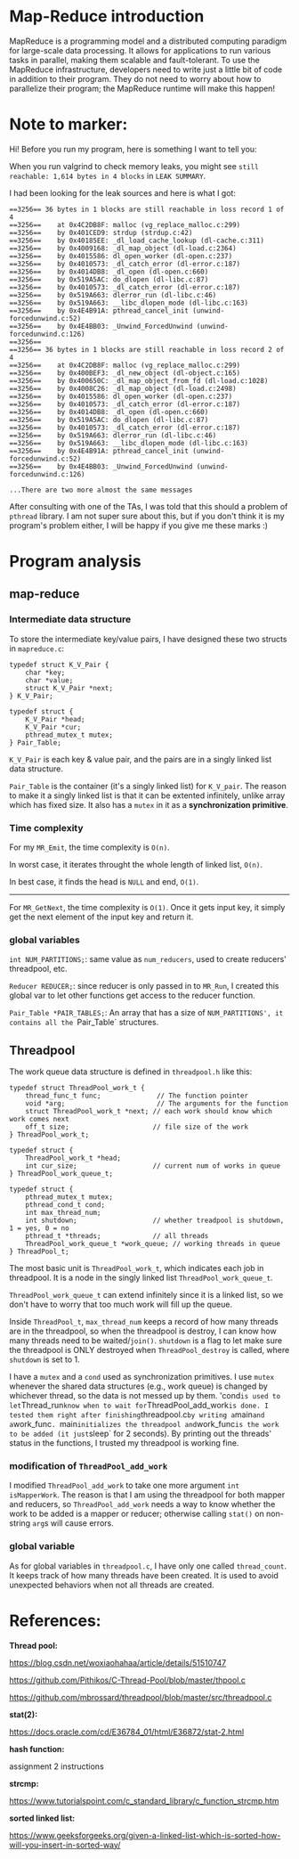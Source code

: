 # Map-Reduce introduction

MapReduce is a programming model and a distributed computing paradigm for large-scale data processing. It allows for applications to run various tasks in parallel, making them scalable and fault-tolerant. To use the MapReduce infrastructure, developers need to write just a little bit of code in addition to their program. They do not need to worry about how to parallelize their program; the MapReduce runtime will make this happen!

# Note to marker:

Hi! Before you run my program, here is something I want to tell you:

When you run valgrind to check memory leaks, you might see `still reachable: 1,614 bytes in 4 blocks` in `LEAK SUMMARY`. 

I had been looking for the leak sources and here is what I got: 

```
==3256== 36 bytes in 1 blocks are still reachable in loss record 1 of 4
==3256==    at 0x4C2DB8F: malloc (vg_replace_malloc.c:299)
==3256==    by 0x401CED9: strdup (strdup.c:42)
==3256==    by 0x40185EE: _dl_load_cache_lookup (dl-cache.c:311)
==3256==    by 0x4009168: _dl_map_object (dl-load.c:2364)
==3256==    by 0x4015586: dl_open_worker (dl-open.c:237)
==3256==    by 0x4010573: _dl_catch_error (dl-error.c:187)
==3256==    by 0x4014DB8: _dl_open (dl-open.c:660)
==3256==    by 0x519A5AC: do_dlopen (dl-libc.c:87)
==3256==    by 0x4010573: _dl_catch_error (dl-error.c:187)
==3256==    by 0x519A663: dlerror_run (dl-libc.c:46)
==3256==    by 0x519A663: __libc_dlopen_mode (dl-libc.c:163)
==3256==    by 0x4E4B91A: pthread_cancel_init (unwind-forcedunwind.c:52)
==3256==    by 0x4E4BB03: _Unwind_ForcedUnwind (unwind-forcedunwind.c:126)
==3256== 
==3256== 36 bytes in 1 blocks are still reachable in loss record 2 of 4
==3256==    at 0x4C2DB8F: malloc (vg_replace_malloc.c:299)
==3256==    by 0x400BEF3: _dl_new_object (dl-object.c:165)
==3256==    by 0x400650C: _dl_map_object_from_fd (dl-load.c:1028)
==3256==    by 0x4008C26: _dl_map_object (dl-load.c:2498)
==3256==    by 0x4015586: dl_open_worker (dl-open.c:237)
==3256==    by 0x4010573: _dl_catch_error (dl-error.c:187)
==3256==    by 0x4014DB8: _dl_open (dl-open.c:660)
==3256==    by 0x519A5AC: do_dlopen (dl-libc.c:87)
==3256==    by 0x4010573: _dl_catch_error (dl-error.c:187)
==3256==    by 0x519A663: dlerror_run (dl-libc.c:46)
==3256==    by 0x519A663: __libc_dlopen_mode (dl-libc.c:163)
==3256==    by 0x4E4B91A: pthread_cancel_init (unwind-forcedunwind.c:52)
==3256==    by 0x4E4BB03: _Unwind_ForcedUnwind (unwind-forcedunwind.c:126)

...There are two more almost the same messages
```

After consulting with one of the TAs, I was told that this should a problem of `pthread` library. I am not super sure about this, but if you don't think it is my program's problem either, I will be happy if you give me these marks :)

# Program analysis

## map-reduce

### Intermediate data structure

To store the intermediate key/value pairs, I have designed these two structs in `mapreduce.c`:

```
typedef struct K_V_Pair {
    char *key;
    char *value;
    struct K_V_Pair *next;
} K_V_Pair;

typedef struct {
    K_V_Pair *head;
    K_V_Pair *cur;
    pthread_mutex_t mutex;
} Pair_Table;
```

`K_V_Pair` is each key & value pair, and the pairs are in a singly linked list data structure.

`Pair_Table` is the container (it's a singly linked list) for `K_V_pair`. The reason to make it a singly linked list is that it can be extented infinitely, unlike array which has fixed size. It also has a `mutex` in it as a **synchronization primitive**.

### Time complexity

For my `MR_Emit`, the time complexity is `O(n)`. 

In worst case, it iterates throught the whole length of linked list, `O(n)`. 

In best case, it finds the head is `NULL` and end, `O(1)`. 

---

For `MR_GetNext`, the time complexity is `O(1)`. Once it gets input key, it simply get the next element of the input key and return it.

### global variables

`int NUM_PARTITIONS;`: same value as `num_reducers`, used to create reducers' threadpool, etc.

`Reducer REDUCER;`: since reducer is only passed in to `MR_Run`, I created this global var to let other functions get access to the reducer function.

`Pair_Table *PAIR_TABLES;`: An array that has a size of `NUM_PARTITIONS', it contains all the `Pair_Table` structures.

## Threadpool

The work queue data structure is defined in `threadpool.h` like this:

```
typedef struct ThreadPool_work_t {
    thread_func_t func;              // The function pointer
    void *arg;                       // The arguments for the function
    struct ThreadPool_work_t *next; // each work should know which work comes next
    off_t size;                     // file size of the work
} ThreadPool_work_t;

typedef struct {
    ThreadPool_work_t *head;
    int cur_size;                   // current num of works in queue
} ThreadPool_work_queue_t;

typedef struct {
    pthread_mutex_t mutex;
    pthread_cond_t cond;
    int max_thread_num;
    int shutdown;                   // whether treadpool is shutdown, 1 = yes, 0 = no
    pthread_t *threads;             // all threads
    ThreadPool_work_queue_t *work_queue; // working threads in queue
} ThreadPool_t;
```

The most basic unit is `ThreadPool_work_t`, which indicates each job in threadpool. It is a node in the singly linked list `ThreadPool_work_queue_t`. 

`ThreadPool_work_queue_t` can extend infinitely since it is a linked list, so we don't have to worry that too much work will fill up the queue.

Inside `ThreadPool_t`, `max_thread_num` keeps a record of how many threads are in the threadpool, so when the threadpool is destroy, I can know how many threads need to be waited/`join()`. `shutdown` is a flag to let make sure the threadpool is ONLY destroyed when `ThreadPool_destroy` is called, where `shutdown` is set to 1.

I have a `mutex` and a `cond` used as synchronization primitives. I use `mutex` whenever the shared data structures (e.g., work queue) is changed by whichever thread, so the data is not messed up by them. 'cond` is used to let `Thread_run` know when to wait for `ThreadPool_add_work` is done. I tested them right after finishing `threadpool.c` by writing a `main` and a `work_func`. `main` initializes the threadpool and `work_func` is the work to be added (it just `sleep` for 2 seconds). By printing out the threads' status in the functions, I trusted my threadpool is working fine.

### modification of `ThreadPool_add_work`

I modified `ThreadPool_add_work` to take one more argument `int isMapperWork`. The reason is that I am using the threadpool for both mapper and reducers, so `ThreadPool_add_work` needs a way to know whether the work to be added is a mapper or reducer; otherwise calling `stat()` on non-string `arg`s will cause errors.

### global variable

As for global variables in `threadpool.c`, I have only one called `thread_count`. It keeps track of how many threads have been created. It is used to avoid unexpected behaviors when not all threads are created.


# References:

**Thread pool:** 

https://blog.csdn.net/woxiaohahaa/article/details/51510747

https://github.com/Pithikos/C-Thread-Pool/blob/master/thpool.c

https://github.com/mbrossard/threadpool/blob/master/src/threadpool.c

**stat(2):**

https://docs.oracle.com/cd/E36784_01/html/E36872/stat-2.html

**hash function:**

assignment 2 instructions

**strcmp:**

https://www.tutorialspoint.com/c_standard_library/c_function_strcmp.htm

**sorted linked list:**

https://www.geeksforgeeks.org/given-a-linked-list-which-is-sorted-how-will-you-insert-in-sorted-way/


